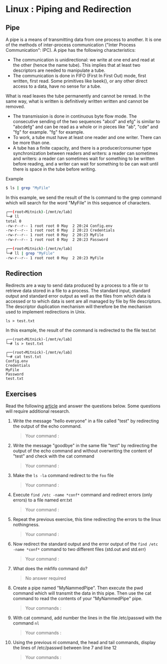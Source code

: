 # Linux : Piping and Redirection

## Pipe

A pipe is a means of transmitting data from one process to another. It is one of the methods of inter-process communication ("Inter Process Communication": IPC).
A pipe has the following characteristics:
- The communication is unidirectional: we write at one end and read at the other (hence the name tube). This
implies that at least two descriptors are needed to manipulate a tube.
- The communication is done in FIFO (First In First Out) mode, first written, first read. Some primitives
like lseek(), or any other direct access to a data, have no sense for a tube.

What is read leaves the tube permanently and cannot be reread. In the same way, what is written is definitively written
written and cannot be removed.
- The transmission is done in continuous byte flow mode. The consecutive sending of the two sequences "abcd" and
efg" is similar to "abcdefg" and can be read as a whole or in pieces like "ab", "cde" and "fg" for example.
"fg" for example.
- To work, a tube must have at least one reader and one writer. There can be more than one.
- A tube has a finite capacity, and there is a producer/consumer type synchronization between readers and writers: a reader can sometimes and writers: a reader can sometimes wait for something to be written before reading, and a writer can wait for something to be can wait until there is space in the tube before writing.

Example
````sh
$ ls | grep "MyFile"
```` 
In this example, we send the result of the ls command to the grep command which will search for the word "MyFile" in this sequence of characters.

````sh
┌──(root💀Mitnick)-[/mnt/e/lab]
└─# ll
total 0
-rw-r--r-- 1 root root 0 May  2 20:24 Config.env
-rw-r--r-- 1 root root 0 May  2 20:23 Credentials
-rw-r--r-- 1 root root 0 May  2 20:23 MyFile
-rw-r--r-- 1 root root 0 May  2 20:23 Password

┌──(root💀Mitnick)-[/mnt/e/lab]
└─# ll | grep "MyFile"
-rw-r--r-- 1 root root 0 May  2 20:23 MyFile
````
## Redirection 

Redirects are a way to send data produced by a process to a file or to retrieve
data stored in a file to a process. The standard input, standard output and standard error output
as well as the files from which data is accessed or to which data is sent are all managed by file
by file descriptors. The descriptor duplication mechanism will therefore be the mechanism used to
implement redirections in Unix.

````
ls > test.txt
````

In this example, the result of the command is redirected to the file test.txt

````
┌──(root💀Mitnick)-[/mnt/e/lab]
└─# ls > test.txt

┌──(root💀Mitnick)-[/mnt/e/lab]
└─# cat test.txt
Config.env
Credentials
MyFile
Password
test.txt
````

## Exercises

Read the following [article](https://ryanstutorials.net/linuxtutorial/piping.php) and answer the questions below. Some questions will require additional research.

1. Write the message "hello everyone" in a file called "test" by redirecting the output of the echo command.
    > Your command :
1. Write the message "goodbye" in the same file "test" by redirecting the output of the echo command and without overwriting the content of "test" and check with the cat command
    > Your command :
1. Make the ``ls -la`` command redirect to the ``foo`` file
    > Your command :
1. Execute ``find /etc -name *conf*`` command  and redirect errors (only errors) to a file named err.txt 
    > Your command :
1. Repeat the previous exercise, this time redirecting the errors to the linux nothingness.
    > Your command :
1. Now redirect the standard output and the error output of the ``find /etc -name *conf*`` command to two different files (std.out and std.err)
    > Your command :
1. What does the mkfifo command do?
    > No answer required
1. Create a pipe named "MyNammedPipe". Then execute the pwd command which will transmit the data in this pipe. Then use the cat command to read the contents of your "MyNammedPipe" pipe.
    > Your commands :
1. With cat command, add number the lines in the file /etc/passwd with the command ``nl``
    > Your commands :
1. Using the previous nl command, the head and tail commands, display the lines of /etc/passwd between line 7 and line 12
    > Your commands :
